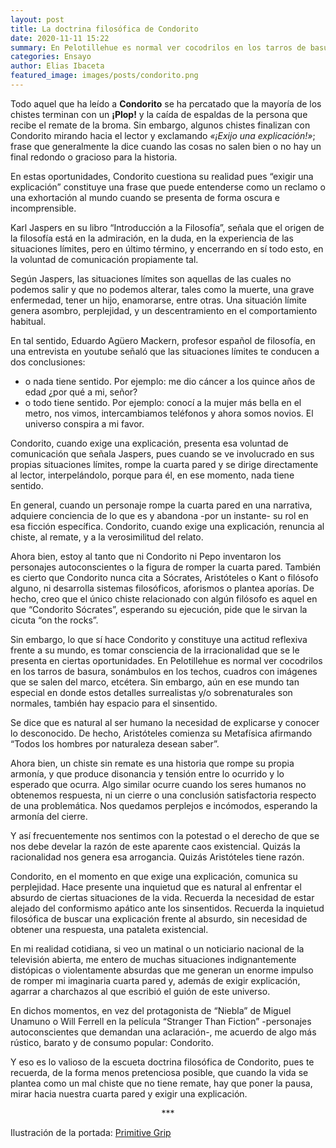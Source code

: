 ```yaml
---
layout: post
title: La doctrina filosófica de Condorito
date: 2020-11-11 15:22
summary: En Pelotillehue es normal ver cocodrilos en los tarros de basura, sonámbulos en los techos, cuadros con imágenes que se salen del marco, etcétera. Sin embargo, aún en ese mundo tan especial en donde estos detalles surrealistas y/o sobrenaturales son normales, también hay espacio para el sinsentido.
categories: Ensayo
author: Elias Ibaceta
featured_image: images/posts/condorito.png
---
```


Todo aquel que ha leído a **Condorito** se ha percatado que la mayoría de los chistes terminan con un **¡Plop!** y la caída de espaldas de la persona que recibe el remate de la broma. Sin embargo, algunos chistes finalizan con Condorito mirando hacia el lector y exclamando *«¡Exijo una explicación!»*; frase que generalmente la dice cuando las cosas no salen bien o no hay un final redondo o gracioso para la historia.

En estas oportunidades, Condorito cuestiona su realidad pues “exigir una explicación” constituye una frase que puede entenderse como un reclamo o una exhortación al mundo cuando se presenta de forma oscura e incomprensible.

Karl Jaspers en su libro “Introducción a la Filosofía”, señala que el origen de la filosofía está en la admiración, en la duda, en la experiencia de las situaciones límites, pero en último término, y encerrando en sí todo esto, en la voluntad de comunicación propiamente tal.

Según Jaspers, las situaciones límites son aquellas de las cuales no podemos salir y que no podemos alterar, tales como la muerte, una grave enfermedad, tener un hijo, enamorarse, entre otras. Una situación límite genera asombro, perplejidad, y un descentramiento en el comportamiento habitual.

En tal sentido, Eduardo Agüero Mackern, profesor español de filosofía, en una entrevista en youtube señaló que las situaciones límites te conducen a dos conclusiones:

- o nada tiene sentido. Por ejemplo: me dio cáncer a los quince años de edad ¿por qué a mi, señor?
- o todo tiene sentido. Por ejemplo: conocí a la mujer más bella en el metro, nos vimos, intercambiamos teléfonos y ahora somos novios. El universo conspira a mi favor.

Condorito, cuando exige una explicación, presenta esa voluntad de comunicación que señala Jaspers, pues cuando se ve involucrado en sus propias situaciones límites, rompe la cuarta pared y se dirige directamente al lector, interpelándolo, porque para él, en ese momento, nada tiene sentido.

En general, cuando un personaje rompe la cuarta pared en una narrativa, adquiere conciencia de lo que es y abandona -por un instante- su rol en esa ficción específica. Condorito, cuando exige una explicación, renuncia al chiste, al remate, y a la verosimilitud del relato.

Ahora bien, estoy al tanto que ni Condorito ni Pepo inventaron los personajes autoconscientes o la figura de romper la cuarta pared. También es cierto que Condorito nunca cita a Sócrates, Aristóteles o Kant o filósofo alguno, ni desarrolla sistemas filosóficos, aforismos o plantea aporías. De hecho, creo que el único chiste relacionado con algún filósofo es aquel en que “Condorito Sócrates”, esperando su ejecución, pide que le sirvan la cicuta “on the rocks”.

Sin embargo, lo que sí hace Condorito y constituye una actitud reflexiva frente a su mundo, es tomar consciencia de la irracionalidad que se le presenta en ciertas oportunidades. En Pelotillehue es normal ver cocodrilos en los tarros de basura, sonámbulos en los techos, cuadros con imágenes que se salen del marco, etcétera. Sin embargo, aún en ese mundo tan especial en donde estos detalles surrealistas y/o sobrenaturales son normales, también hay espacio para el sinsentido.

Se dice que es natural al ser humano la necesidad de explicarse y conocer lo desconocido. De hecho, Aristóteles comienza su Metafísica afirmando “Todos los hombres por naturaleza desean saber”.

Ahora bien, un chiste sin remate es una historia que rompe su propia armonía, y que produce disonancia y tensión entre lo ocurrido y lo esperado que ocurra. Algo similar ocurre cuando los seres humanos no obtenemos respuesta, ni un cierre o una conclusión satisfactoria respecto de una problemática. Nos quedamos perplejos e incómodos, esperando la armonía del cierre.

Y así frecuentemente nos sentimos con la potestad o el derecho de que se nos debe develar la razón de este aparente caos existencial. Quizás la racionalidad nos genera esa arrogancia. Quizás Aristóteles tiene razón.

Condorito, en el momento en que exige una explicación, comunica su perplejidad. Hace presente una inquietud que es natural al enfrentar el absurdo de ciertas situaciones de la vida. Recuerda la necesidad de estar alejado del conformismo apático ante los sinsentidos. Recuerda la inquietud filosófica de buscar una explicación frente al absurdo, sin necesidad de obtener una respuesta, una pataleta existencial.

En mi realidad cotidiana, si veo un matinal o un noticiario nacional de la televisión abierta, me entero de muchas situaciones indignantemente distópicas o violentamente absurdas que me generan un enorme impulso de romper mi imaginaria cuarta pared y, además de exigir explicación, agarrar a charchazos al que escribió el guión de este universo.

En dichos momentos, en vez del protagonista de “Niebla” de Miguel Unamuno o Will Ferrell en la película “Stranger Than Fiction” -personajes autoconscientes que demandan una aclaración-, me acuerdo de algo más rústico, barato y de consumo popular: Condorito.

Y eso es lo valioso de la escueta doctrina filosófica de Condorito, pues te recuerda, de la forma menos pretenciosa posible, que cuando la vida se plantea como un mal chiste que no tiene remate, hay que poner la pausa, mirar hacia nuestra cuarta pared y exigir una explicación.

<center> *** </center>

Ilustración de la portada: [Primitive Grip](https://www.primitivegrip.com/)
